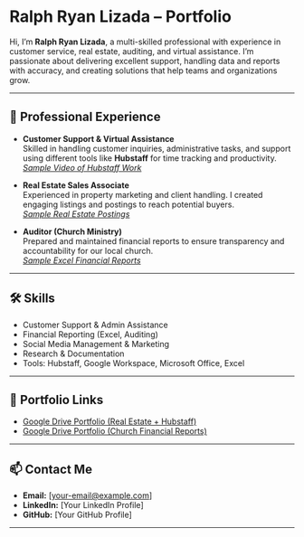 # Ralph Ryan Lizada – Portfolio

Hi, I’m **Ralph Ryan Lizada**, a multi-skilled professional with experience in customer service, real estate, auditing, and virtual assistance. I’m passionate about delivering excellent support, handling data and reports with accuracy, and creating solutions that help teams and organizations grow.

---

## 🏢 Professional Experience

- **Customer Support & Virtual Assistance**  
  Skilled in handling customer inquiries, administrative tasks, and support using different tools like **Hubstaff** for time tracking and productivity.  
  *[Sample Video of Hubstaff Work](https://drive.google.com/drive/folders/1rRMEyRPh8anPpX2cgxuEmfFoJ10jhgco?usp=drive_link)*

- **Real Estate Sales Associate**  
  Experienced in property marketing and client handling. I created engaging listings and postings to reach potential buyers.  
  *[Sample Real Estate Postings](https://drive.google.com/drive/folders/1rRMEyRPh8anPpX2cgxuEmfFoJ10jhgco?usp=drive_link)*

- **Auditor (Church Ministry)**  
  Prepared and maintained financial reports to ensure transparency and accountability for our local church.  
  *[Sample Excel Financial Reports](https://drive.google.com/drive/folders/1_MomSYXvuplFDxFMt-hMRcpdyJTtmkIS)*

---

## 🛠 Skills

- Customer Support & Admin Assistance  
- Financial Reporting (Excel, Auditing)  
- Social Media Management & Marketing  
- Research & Documentation  
- Tools: Hubstaff, Google Workspace, Microsoft Office, Excel

---

## 📂 Portfolio Links

- [Google Drive Portfolio (Real Estate + Hubstaff)](https://drive.google.com/drive/folders/1rRMEyRPh8anPpX2cgxuEmfFoJ10jhgco?usp=drive_link)  
- [Google Drive Portfolio (Church Financial Reports)](https://drive.google.com/drive/folders/1_MomSYXvuplFDxFMt-hMRcpdyJTtmkIS)  

---

## 📫 Contact Me

- **Email:** [your-email@example.com]  
- **LinkedIn:** [Your LinkedIn Profile]  
- **GitHub:** [Your GitHub Profile]

---
